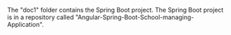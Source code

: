 The "doc1" folder contains the Spring Boot project.
The Spring Boot project is in a repository called "Angular-Spring-Boot-School-managing-Application".
